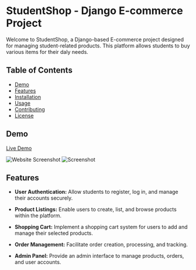 # StudentShop - Django E-commerce Project

Welcome to StudentShop, a Django-based E-commerce project designed for managing student-related products. This platform allows students to buy various items for their daly needs.

## Table of Contents

- [Demo](#demo)
- [Features](#features)
- [Installation](#installation)
- [Usage](#usage)
- [Contributing](#contributing)
- [License](#license)

## Demo

[Live Demo](#) <!-- Add a link to your live demo if available -->

![Website Screenshot](screenshot.png) ![Screenshot](https://github.com/thisizsandesh/StudentShop/assets/147138352/9ea71ac9-17b6-4cec-807b-c23d8c2e96f7) 




## Features

- **User Authentication:** Allow students to register, log in, and manage their accounts securely.
  
- **Product Listings:** Enable users to create, list, and browse products within the platform.

- **Shopping Cart:** Implement a shopping cart system for users to add and manage their selected products.

- **Order Management:** Facilitate order creation, processing, and tracking.

- **Admin Panel:** Provide an admin interface to manage products, orders, and user accounts.


